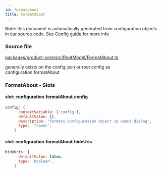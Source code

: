 ```yaml
---
id: formatabout
title: FormatAbout
---
```


Note: this document is automatically generated from configuration objects in our
source code. See [Config guide](/docs/config_guide) for more info

### Source file

[packages/product-core/src/RootModel/FormatAbout.ts](https://github.com/GMOD/jbrowse-components/blob/main/packages/product-core/src/RootModel/FormatAbout.ts)

generally exists on the config.json or root config as configuration.formatAbout

### FormatAbout - Slots

#### slot: configuration.formatAbout.config

```js
config: {
      contextVariable: ['config'],
      defaultValue: {},
      description: 'formats configuration object in about dialog',
      type: 'frozen',
    }
```

#### slot: configuration.formatAbout.hideUris

```js
hideUris: {
      defaultValue: false,
      type: 'boolean',
    }
```
